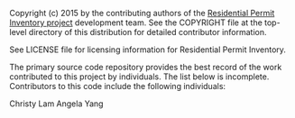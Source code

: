 Copyright (c) 2015 by the contributing authors of the [Residential Permit Inventory project](https://www.psrc.org/residential-building-permits) development team. See the COPYRIGHT file at the top-level directory of this distribution for detailed contributor information.

See LICENSE file for licensing information for Residential Permit Inventory.

The primary source code repository provides the best record of the work contributed to this project by individuals. The list below is incomplete. Contributors to this code include the following individuals:

Christy Lam Angela Yang 

